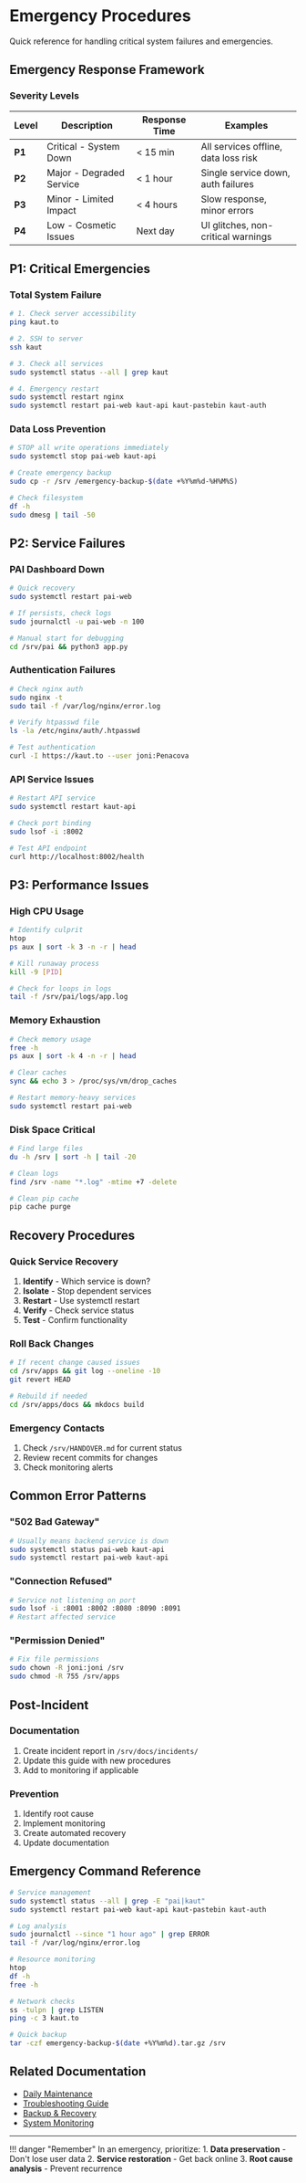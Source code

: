 # Emergency Procedures

Quick reference for handling critical system failures and emergencies.

## Emergency Response Framework

### Severity Levels

| Level | Description | Response Time | Examples |
|-------|-------------|---------------|----------|
| **P1** | Critical - System Down | < 15 min | All services offline, data loss risk |
| **P2** | Major - Degraded Service | < 1 hour | Single service down, auth failures |
| **P3** | Minor - Limited Impact | < 4 hours | Slow response, minor errors |
| **P4** | Low - Cosmetic Issues | Next day | UI glitches, non-critical warnings |

## P1: Critical Emergencies

### Total System Failure
```bash
# 1. Check server accessibility
ping kaut.to

# 2. SSH to server
ssh kaut

# 3. Check all services
sudo systemctl status --all | grep kaut

# 4. Emergency restart
sudo systemctl restart nginx
sudo systemctl restart pai-web kaut-api kaut-pastebin kaut-auth
```

### Data Loss Prevention
```bash
# STOP all write operations immediately
sudo systemctl stop pai-web kaut-api

# Create emergency backup
sudo cp -r /srv /emergency-backup-$(date +%Y%m%d-%H%M%S)

# Check filesystem
df -h
sudo dmesg | tail -50
```

## P2: Service Failures

### PAI Dashboard Down
```bash
# Quick recovery
sudo systemctl restart pai-web

# If persists, check logs
sudo journalctl -u pai-web -n 100

# Manual start for debugging
cd /srv/pai && python3 app.py
```

### Authentication Failures
```bash
# Check nginx auth
sudo nginx -t
sudo tail -f /var/log/nginx/error.log

# Verify htpasswd file
ls -la /etc/nginx/auth/.htpasswd

# Test authentication
curl -I https://kaut.to --user joni:Penacova
```

### API Service Issues
```bash
# Restart API service
sudo systemctl restart kaut-api

# Check port binding
sudo lsof -i :8002

# Test API endpoint
curl http://localhost:8002/health
```

## P3: Performance Issues

### High CPU Usage
```bash
# Identify culprit
htop
ps aux | sort -k 3 -n -r | head

# Kill runaway process
kill -9 [PID]

# Check for loops in logs
tail -f /srv/pai/logs/app.log
```

### Memory Exhaustion
```bash
# Check memory usage
free -h
ps aux | sort -k 4 -n -r | head

# Clear caches
sync && echo 3 > /proc/sys/vm/drop_caches

# Restart memory-heavy services
sudo systemctl restart pai-web
```

### Disk Space Critical
```bash
# Find large files
du -h /srv | sort -h | tail -20

# Clean logs
find /srv -name "*.log" -mtime +7 -delete

# Clean pip cache
pip cache purge
```

## Recovery Procedures

### Quick Service Recovery
1. **Identify** - Which service is down?
2. **Isolate** - Stop dependent services
3. **Restart** - Use systemctl restart
4. **Verify** - Check service status
5. **Test** - Confirm functionality

### Roll Back Changes
```bash
# If recent change caused issues
cd /srv/apps && git log --oneline -10
git revert HEAD

# Rebuild if needed
cd /srv/apps/docs && mkdocs build
```

### Emergency Contacts
1. Check `/srv/HANDOVER.md` for current status
2. Review recent commits for changes
3. Check monitoring alerts

## Common Error Patterns

### "502 Bad Gateway"
```bash
# Usually means backend service is down
sudo systemctl status pai-web kaut-api
sudo systemctl restart pai-web kaut-api
```

### "Connection Refused"
```bash
# Service not listening on port
sudo lsof -i :8001 :8002 :8080 :8090 :8091
# Restart affected service
```

### "Permission Denied"
```bash
# Fix file permissions
sudo chown -R joni:joni /srv
sudo chmod -R 755 /srv/apps
```

## Post-Incident

### Documentation
1. Create incident report in `/srv/docs/incidents/`
2. Update this guide with new procedures
3. Add to monitoring if applicable

### Prevention
1. Identify root cause
2. Implement monitoring
3. Create automated recovery
4. Update documentation

## Emergency Command Reference

```bash
# Service management
sudo systemctl status --all | grep -E "pai|kaut"
sudo systemctl restart pai-web kaut-api kaut-pastebin kaut-auth

# Log analysis
sudo journalctl --since "1 hour ago" | grep ERROR
tail -f /var/log/nginx/error.log

# Resource monitoring
htop
df -h
free -h

# Network checks
ss -tulpn | grep LISTEN
ping -c 3 kaut.to

# Quick backup
tar -czf emergency-backup-$(date +%Y%m%d).tar.gz /srv
```

## Related Documentation

- [Daily Maintenance](daily-maintenance.md)
- [Troubleshooting Guide](troubleshooting.md)
- [Backup & Recovery](backup-recovery.md)
- [System Monitoring](monitoring.md)

---

!!! danger "Remember"
    In an emergency, prioritize:
    1. **Data preservation** - Don't lose user data
    2. **Service restoration** - Get back online
    3. **Root cause analysis** - Prevent recurrence